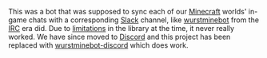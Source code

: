 This was a bot that was supposed to sync each of our [Minecraft](https://minecraft.fandom.com/wiki/Java_Edition) worlds' in-game chats with a corresponding [Slack](https://slack.com/) channel, like [wurstminebot](https://github.com/wurstmineberg/wurstminebot) from the [IRC](https://en.wikipedia.org/wiki/Internet_Relay_Chat) era did. Due to [limitations](https://github.com/slack-rs/slack-rs/issues/50) in the library at the time, it never really worked. We have since moved to [Discord](https://discord.com/) and this project has been replaced with [wurstminebot-discord](https://github.com/wurstmineberg/wurstminebot-discord) which does work.
